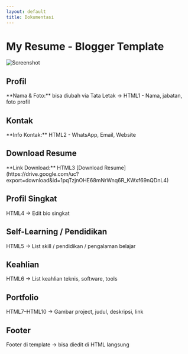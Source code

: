 ```yaml
---
layout: default
title: Dokumentasi
---
```


# My Resume - Blogger Template

![Screenshot](assets/img/screenshot.png)

## Profil
<section id="profil">
**Nama & Foto:** bisa diubah via Tata Letak → HTML1  
- Nama, jabatan, foto profil
</section>

## Kontak
<section id="kontak">
**Info Kontak:** HTML2  
- WhatsApp, Email, Website
</section>

## Download Resume
<section id="download">
**Link Download:** HTML3  
[Download Resume](https://drive.google.com/uc?export=download&id=1pqTzjnOHE68mNrWnq6R_KWxf69nQDnL4)
</section>

## Profil Singkat
<section id="profil-singkat">
HTML4 → Edit bio singkat
</section>

## Self-Learning / Pendidikan
<section id="self-learning">
HTML5 → List skill / pendidikan / pengalaman belajar
</section>

## Keahlian
<section id="keahlian">
HTML6 → List keahlian teknis, software, tools
</section>

## Portfolio
<section id="portfolio">
HTML7–HTML10 → Gambar project, judul, deskripsi, link
</section>

## Footer
Footer di template → bisa diedit di HTML langsung
